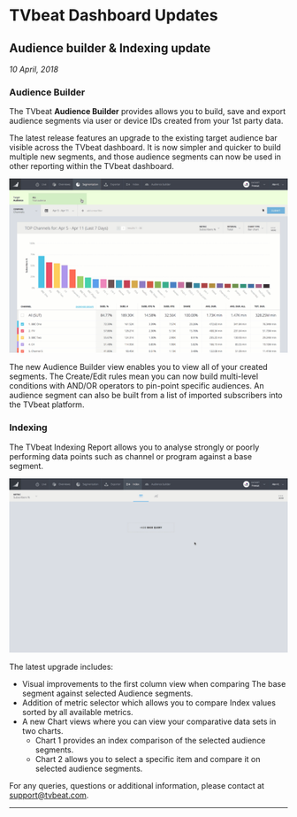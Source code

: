 # TVbeat Dashboard Updates

## Audience builder & Indexing update
*10 April, 2018*

### Audience Builder
The TVbeat **Audience Builder** provides allows you to build, save and export audience segments via user or device IDs created from your 1st party data.

The latest release features an upgrade to the existing target audience bar visible across the TVbeat dashboard. It is now simpler and quicker to build multiple new segments, and those audience segments can now be used in other reporting within the TVbeat dashboard.

![Audience Builder Example](https://raw.githubusercontent.com/tvbeat/public/master/docs/ab.gif)

The new Audience Builder view enables you to view all of your created segments. The Create/Edit rules mean you can now build multi-level conditions with AND/OR operators to pin-point specific audiences. An audience segment can also be built from a list of imported subscribers into the TVbeat platform.


### Indexing
The TVbeat Indexing Report allows you to analyse strongly or poorly performing data points such as channel or program against a base segment.

![Audience Builder Example](https://raw.githubusercontent.com/tvbeat/public/master/docs/index.gif)

The latest upgrade includes:
* Visual improvements to the first column view when comparing The base segment against selected Audience segments.
* Addition of metric selector which allows you to compare Index values sorted by all available metrics.
* A new Chart views where you can view your comparative data sets in two charts. 
  * Chart 1 provides an index comparison of the selected audience segments. 
  * Chart 2 allows you to select a specific item and compare it on selected audience segments.

For any queries, questions or additional information, please contact at support@tvbeat.com.

<hr />
